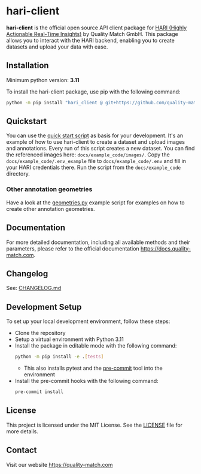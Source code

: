 # hari-client

**hari-client** is the official open source API client package for [HARI (Highly Actionable Real-Time Insights)](https://www.quality-match.com/product) by Quality Match GmbH. This package allows you to interact with the HARI backend, enabling you to create datasets and upload your data with ease.

## Installation

Minimum python version: **3.11**

To install the hari-client package, use pip with the following command:

```bash
python -m pip install "hari_client @ git+https://github.com/quality-match/hari-client@v0.1.0"
```

## Quickstart

You can use the [quick start script](docs/example_code/quickstart.py) as basis for your development.
It's an example of how to use hari-client to create a dataset and upload images and annotations.
Every run of this script creates a new dataset.
You can find the referenced images here: `docs/example_code/images/`.
Copy the `docs/example_code/.env_example` file to `docs/example_code/.env` and fill in your HARI credentials there.
Run the script from the `docs/example_code` directory.

### Other annotation geometries

Have a look at the [geometries.py](docs/example_code/geometries.py) example script for examples on how to create other annotation geometries.

## Documentation

For more detailed documentation, including all available methods and their parameters, please refer to the official documentation https://docs.quality-match.com.

## Changelog

See: [CHANGELOG.md](CHANGELOG.md)

## Development Setup

To set up your local development environment, follow these steps:

- Clone the repository
- Setup a virtual environment with Python 3.11
- Install the package in editable mode with the following command:
  ```bash
  python -m pip install -e .[tests]
  ```
  - This also installs pytest and the [pre-commit](https://github.com/pre-commit/pre-commit) tool into the environment
- Install the pre-commit hooks with the following command:
  ```bash
  pre-commit install
  ```

## License

This project is licensed under the MIT License. See the [LICENSE](LICENSE) file for more details.

## Contact

Visit our website https://quality-match.com

```

```
